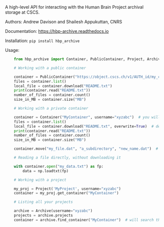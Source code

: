 A high-level API for interacting with the Human Brain Project archival storage at CSCS.

Authors: Andrew Davison and Shailesh Appukuttan, CNRS

Documentation: https://hbp-archive.readthedocs.io

Installation: `pip install hbp_archive`

Usage:

```python
    from hbp_archive import Container, PublicContainer, Project, Archive

    # Working with a public container

    container = PublicContainer("https://object.cscs.ch/v1/AUTH_id/my_container")
    files = container.list()
    local_file = container.download("README.txt")
    print(container.read("README.txt"))
    number_of_files = container.count()
    size_in_MB = container.size("MB")

    # Working with a private container

    container = Container("MyContainer", username="xyzabc")  # you will be prompted for your password
    files = container.list()
    local_file = container.download("README.txt", overwrite=True)  # default is not to overwrite existing files
    print(container.read("README.txt"))
    number_of_files = container.count()
    size_in_MB = container.size("MB")

    container.move("my_file.dat", "a_subdirectory", "new_name.dat")  # move/rename file within a container

    # Reading a file directly, without downloading it

    with container.open("my_data.txt") as fp:
        data = np.loadtxt(fp)

    # Working with a project

    my_proj = Project('MyProject', username="xyzabc")
    container = my_proj.get_container("MyContainer")

    # Listing all your projects

    archive = Archive(username="xyzabc")
    projects = archive.projects
    container = archive.find_container("MyContainer")  # will search through all projects
```

